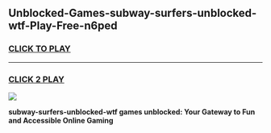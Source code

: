 
## Unblocked-Games-subway-surfers-unblocked-wtf-Play-Free-n6ped
<h3>
<a href="https://premium76.site?title=subway-surfers-unblocked-wtf&ref=23A">CLICK TO PLAY</a></h3>
<hr>

<h3>
<a href="https://premium76.site?title=subway-surfers-unblocked-wtf&ref=23A">CLICK 2 PLAY</a>
  
</h3>

<a href="https://premium76.site?title=subway-surfers-unblocked-wtf&ref=23A"><img src="https://clearcache.store/games.png"></a>


**subway-surfers-unblocked-wtf games unblocked: Your Gateway to Fun and Accessible Online Gaming**
